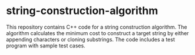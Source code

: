 # string-construction-algorithm
This repository contains C++ code for a string construction algorithm. The algorithm calculates the minimum cost to construct a target string by either appending characters or cloning substrings. The code includes a test program with sample test cases.
